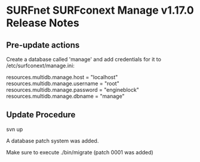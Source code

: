 # SURFnet SURFconext Manage v1.17.0 Release Notes #


Pre-update actions
------------------

Create a database called 'manage' and add credentials for it
to /etc/surfconext/manage.ini:

resources.multidb.manage.host     = "localhost"
resources.multidb.manage.username = "root"
resources.multidb.manage.password = "engineblock"
resources.multidb.manage.dbname   = "manage"

Update Procedure
----------------

svn up

A database patch system was added.

Make sure to execute ./bin/migrate (patch 0001 was added)
